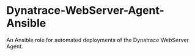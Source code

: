 # Dynatrace-WebServer-Agent-Ansible
An Ansible role for automated deployments of the Dynatrace WebServer Agent.
